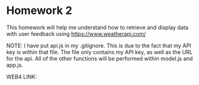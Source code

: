 # Homework 2

This homework will help me understand how to retrieve and display data with user feedback using https://www.weatherapi.com/

NOTE: I have put api.js in my .gitignore. This is due to the fact that my API key is within that file. The file only contains my API key, as well as the URL for the api. All of the other functions will be performed within model.js and app.js.

WEB4 LINK: